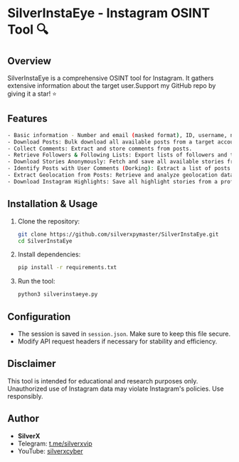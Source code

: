# SilverInstaEye - Instagram OSINT Tool 🔍

## Overview
SilverInstaEye is a comprehensive OSINT tool for Instagram. It gathers extensive information about the target user.Support my GitHub repo by giving it a star! ⭐

## Features
```sh
- Basic information - Number and email (masked format), ID, username, number of posts, bio, number of followers, whether the account is private or public, whether it is a business account, etc..
- Download Posts: Bulk download all available posts from a target account.
- Collect Comments: Extract and store comments from posts.
- Retrieve Followers & Following Lists: Export lists of followers and the accounts being followed.
- Download Stories Anonymously: Fetch and save all available stories from a target profile without revealing identity.
- Identify Posts with User Comments (Dorking): Extract a list of posts where a specific target has commented.
- Extract Geolocation from Posts: Retrieve and analyze geolocation data embedded in posts.
- Download Instagram Highlights: Save all highlight stories from a profile.
```
## Installation & Usage
1. Clone the repository:
   ```sh
   git clone https://github.com/silverxpymaster/SilverInstaEye.git
   cd SilverInstaEye
   ```
2. Install dependencies:
   ```sh
   pip install -r requirements.txt
   ```
3. Run the tool:
   ```sh
   python3 silverinstaeye.py
   ```

## Configuration
- The session is saved in `session.json`. Make sure to keep this file secure.
- Modify API request headers if necessary for stability and efficiency.

## Disclaimer
This tool is intended for educational and research purposes only. Unauthorized use of Instagram data may violate Instagram's policies. Use responsibly.

## Author
- **SilverX**
- Telegram: [t.me/silverxvip](https://t.me/silverxvip)
- YouTube: [silverxcyber](https://www.youtube.com/@silverxcyber)

